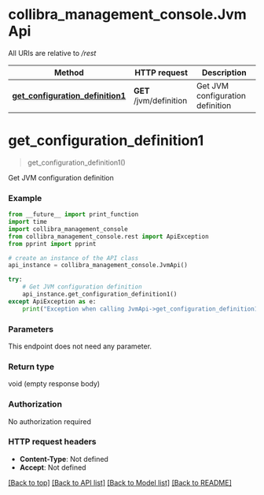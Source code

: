 # collibra_management_console.JvmApi

All URIs are relative to */rest*

Method | HTTP request | Description
------------- | ------------- | -------------
[**get_configuration_definition1**](JvmApi.md#get_configuration_definition1) | **GET** /jvm/definition | Get JVM configuration definition

# **get_configuration_definition1**
> get_configuration_definition1()

Get JVM configuration definition

### Example
```python
from __future__ import print_function
import time
import collibra_management_console
from collibra_management_console.rest import ApiException
from pprint import pprint

# create an instance of the API class
api_instance = collibra_management_console.JvmApi()

try:
    # Get JVM configuration definition
    api_instance.get_configuration_definition1()
except ApiException as e:
    print("Exception when calling JvmApi->get_configuration_definition1: %s\n" % e)
```

### Parameters
This endpoint does not need any parameter.

### Return type

void (empty response body)

### Authorization

No authorization required

### HTTP request headers

 - **Content-Type**: Not defined
 - **Accept**: Not defined

[[Back to top]](#) [[Back to API list]](../README.md#documentation-for-api-endpoints) [[Back to Model list]](../README.md#documentation-for-models) [[Back to README]](../README.md)

